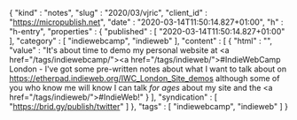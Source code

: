 {
  "kind" : "notes",
  "slug" : "2020/03/vjric",
  "client_id" : "https://micropublish.net",
  "date" : "2020-03-14T11:50:14.827+01:00",
  "h" : "h-entry",
  "properties" : {
    "published" : [ "2020-03-14T11:50:14.827+01:00" ],
    "category" : [ "indiewebcamp", "indieweb" ],
    "content" : [ {
      "html" : "",
      "value" : "It's about time to demo my personal website at <a href=\"/tags/indiewebcamp/\"><a href=\"/tags/indieweb/\">#IndieWeb</a>Camp</a> London - I've got some pre-written notes about what I want to talk about on https://etherpad.indieweb.org/IWC_London_Site_demos although some of you who know me will know I can talk _for ages_ about my site and the <a href=\"/tags/indieweb/\">#IndieWeb</a>!"
    } ],
    "syndication" : [ "https://brid.gy/publish/twitter" ]
  },
  "tags" : [ "indiewebcamp", "indieweb" ]
}
